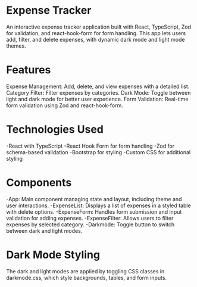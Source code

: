 # Expense Tracker

An interactive expense tracker application built with React, TypeScript, Zod for validation, and react-hook-form for form handling. This app lets users add, filter, and delete expenses, with dynamic dark mode and light mode themes.

# Features

Expense Management: Add, delete, and view expenses with a detailed list.
Category Filter: Filter expenses by categories.
Dark Mode: Toggle between light and dark mode for better user experience.
Form Validation: Real-time form validation using Zod and react-hook-form.

# Technologies Used

-React with TypeScript
-React Hook Form for form handling
-Zod for schema-based validation
-Bootstrap for styling
-Custom CSS for additional styling

# Components

-App: Main component managing state and layout, including theme and user interactions.
-ExpenseList: Displays a list of expenses in a styled table with delete options.
-ExpenseForm: Handles form submission and input validation for adding expenses.
-ExpenseFilter: Allows users to filter expenses by selected category.
-Darkmode: Toggle button to switch between dark and light modes.

# Dark Mode Styling

The dark and light modes are applied by toggling CSS classes in darkmode.css, which style backgrounds, tables, and form inputs.
